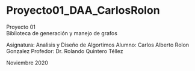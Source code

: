 # Proyecto01_DAA_CarlosRolon
Proyecto 01  
  Biblioteca de generación y manejo de grafos 

Asignatura:  Analisis y Diseño de Algortimos 
Alumno: Carlos Alberto Rolon Gonzalez
Profedor: Dr. Rolando Quintero Téllez

Noviembre 2020
